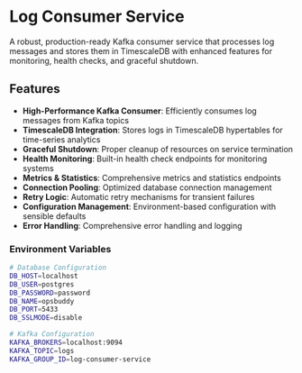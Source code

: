# Log Consumer Service

A robust, production-ready Kafka consumer service that processes log messages and stores them in TimescaleDB with enhanced features for monitoring, health checks, and graceful shutdown.

## Features

- **High-Performance Kafka Consumer**: Efficiently consumes log messages from Kafka topics
- **TimescaleDB Integration**: Stores logs in TimescaleDB hypertables for time-series analytics
- **Graceful Shutdown**: Proper cleanup of resources on service termination
- **Health Monitoring**: Built-in health check endpoints for monitoring systems
- **Metrics & Statistics**: Comprehensive metrics and statistics endpoints
- **Connection Pooling**: Optimized database connection management
- **Retry Logic**: Automatic retry mechanisms for transient failures
- **Configuration Management**: Environment-based configuration with sensible defaults
- **Error Handling**: Comprehensive error handling and logging

### Environment Variables

```bash
# Database Configuration
DB_HOST=localhost
DB_USER=postgres
DB_PASSWORD=password
DB_NAME=opsbuddy
DB_PORT=5433
DB_SSLMODE=disable

# Kafka Configuration
KAFKA_BROKERS=localhost:9094
KAFKA_TOPIC=logs
KAFKA_GROUP_ID=log-consumer-service

```
